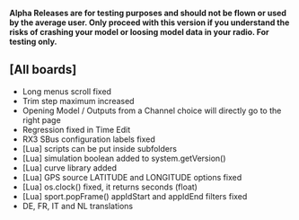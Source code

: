 __Alpha Releases are for testing purposes and should not be flown or used by the average user. Only proceed with this version if you understand the risks of crashing your model or loosing model data in your radio. For testing only.__

## [All boards]
- Long menus scroll fixed
- Trim step maximum increased
- Opening Model / Outputs from a Channel choice will directly go to the right page
- Regression fixed in Time Edit
- RX3 SBus configuration labels fixed
- [Lua] scripts can be put inside subfolders
- [Lua] simulation boolean added to system.getVersion()
- [Lua] curve library added
- [Lua] GPS source LATITUDE and LONGITUDE options fixed
- [Lua] os.clock() fixed, it returns seconds (float)
- [Lua] sport.popFrame() appIdStart and appIdEnd filters fixed
- DE, FR, IT and NL translations
